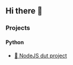 ## Hi there 🎉


### Projects
#### Python
 - <a href="https://github.com/nexus9111/cpoo_bonus">🛫 NodeJS dut project</a>

 
